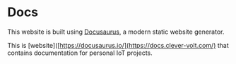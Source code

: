 # Docs

This website is built using [Docusaurus](https://docusaurus.io/), a modern static website generator.

This is [website]([https://docusaurus.io/](https://docs.clever-volt.com/) that contains documentation for personal IoT projects. 


